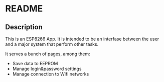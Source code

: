 # README

## Description
This is an ESP8266 App. It is intended to be an interfase between the user and a major system that perform other tasks.

It serves a bunch of pages, among them:
- Save data to EEPROM
- Manage login&password settings
- Manage connection to Wifi networks
